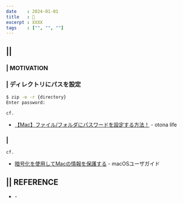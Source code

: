 ```yaml
---
date    : 2024-01-01
title   : 🍏 
excerpt : XXXX
tags    : ["", "", ""]
---
```


## || 
### | MOTIVATION


### | ディレクトリにパスを設定
```sh
$ zip -e -r {directory}
Enter password:
```

`cf.`
- [【Mac】ファイル/フォルダにパスワードを設定する方法！](https://otona-life.com/2022/12/13/147665/) - otona life


### | 

`cf.`
- [暗号化を使用してMacの情報を保護する](https://support.apple.com/ja-jp/guide/mac-help/mh40593/mac) - macOSユーザガイド



## || REFERENCE
- []() -
